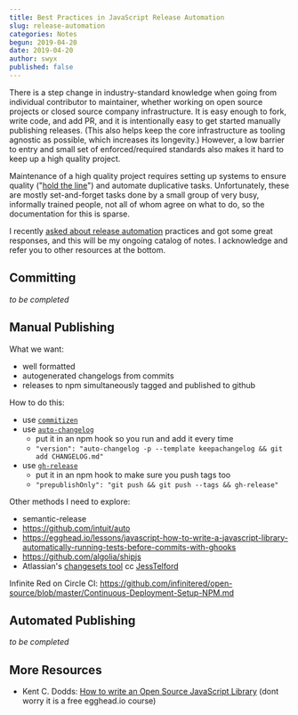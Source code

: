 ```yaml
---
title: Best Practices in JavaScript Release Automation
slug: release-automation
categories: Notes
begun: 2019-04-20
date: 2019-04-20
author: swyx
published: false
---
```


There is a step change in industry-standard knowledge when going from individual contributor to maintainer, whether working on open source projects or closed source company infrastructure. It is easy enough to fork, write code, and add PR, and it is intentionally easy to get started manually publishing releases. (This also helps keep the core infrastructure as tooling agnostic as possible, which increases its longevity.) However, a low barrier to entry and small set of enforced/required standards also makes it hard to keep up a high quality project.

Maintenance of a high quality project requires setting up systems to ensure quality ("[hold the line](https://mobile.twitter.com/sebmarkbage/status/1063585097545220096)") and automate duplicative tasks. Unfortunately, these are mostly set-and-forget tasks done by a small group of very busy, informally trained people, not all of whom agree on what to do, so the documentation for this is sparse.

I recently [asked about release automation](https://mobile.twitter.com/swyx/status/1118966159641067521) practices and got some great responses, and this will be my ongoing catalog of notes. I acknowledge and refer you to other resources at the bottom.

## Committing

_to be completed_

## Manual Publishing

What we want:

- well formatted
- autogenerated changelogs from commits
- releases to npm simultaneously tagged and published to github

How to do this:

- use [`commitizen`](https://npm.im/commitizen)
- use [`auto-changelog`](https://npm.im/auto-changelog)
  - put it in an npm hook so you run and add it every time
  - `"version": "auto-changelog -p --template keepachangelog && git add CHANGELOG.md"`
- use [`gh-release`](https://npm.im/gh-release)
  - put it in an npm hook to make sure you push tags too
  - `"prepublishOnly": "git push && git push --tags && gh-release"`

Other methods I need to explore:

- semantic-release
- https://github.com/intuit/auto
- https://egghead.io/lessons/javascript-how-to-write-a-javascript-library-automatically-running-tests-before-commits-with-ghooks
- https://github.com/algolia/shipjs
- Atlassian's [changesets tool](https://github.com/atlassian/changesets) cc [JessTelford](https://twitter.com/JessTelford/status/1179528676393672704)

Infinite Red on Circle CI: https://github.com/infinitered/open-source/blob/master/Continuous-Deployment-Setup-NPM.md

## Automated Publishing

_to be completed_

## More Resources

- Kent C. Dodds: [How to write an Open Source JavaScript Library](https://egghead.io/courses/how-to-write-an-open-source-javascript-library) (dont worry it is a free egghead.io course)
